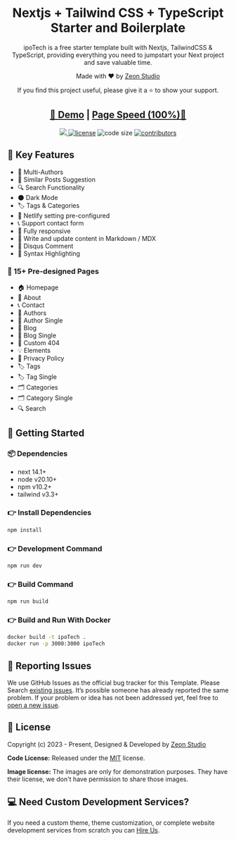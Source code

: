 <h1 align=center>Nextjs + Tailwind CSS + TypeScript Starter and Boilerplate</h1>

<p align=center>ipoTech is a free starter template built with Nextjs, TailwindCSS & TypeScript, providing everything you need to jumpstart your Next project and save valuable time.</p>

<p align=center>Made with ♥ by <a href="https://zeon.studio/">Zeon Studio</a></p>
<p align=center>If you find this project useful, please give it a ⭐ to show your support. </p>

<h2 align="center"> <a target="_blank" href="https://zeon.studio/preview?project=ipoTech" rel="nofollow">👀 Demo</a> | <a  target="_blank" href="https://pagespeed.web.dev/analysis/https-ipoTech-netlify-app/zttnq0z42d?form_factor=desktop">Page Speed (100%)🚀</a>
</h2>

<p align=center>

  <a href="https://github.com/vercel/next.js/releases/tag/v14.1.0" alt="Contributors">
    <img src="https://img.shields.io/static/v1?label=NEXTJS&message=14.1&color=000&logo=nextjs" />
  </a>

  <a href="https://github.com/zeon-studio/ipoTech/blob/main/LICENSE">
    <img src="https://img.shields.io/github/license/zeon-studio/ipoTech" alt="license"></a>

  <img src="https://img.shields.io/github/languages/code-size/zeon-studio/ipoTech" alt="code size">

  <a href="https://github.com/zeon-studio/ipoTech/graphs/contributors">
    <img src="https://img.shields.io/github/contributors/zeon-studio/ipoTech" alt="contributors"></a>
</p>

## 📌 Key Features

- 👥 Multi-Authors
- 🎯 Similar Posts Suggestion
- 🔍 Search Functionality
- 🌑 Dark Mode
- 🏷️ Tags & Categories
- 🔗 Netlify setting pre-configured
- 📞 Support contact form
- 📱 Fully responsive
- 📝 Write and update content in Markdown / MDX
- 💬 Disqus Comment
- 🔳 Syntax Highlighting

### 📄 15+ Pre-designed Pages

- 🏠 Homepage
- 👤 About
- 📞 Contact
- 👥 Authors
- 👤 Author Single
- 📝 Blog
- 📝 Blog Single
- 🚫 Custom 404
- 💡 Elements
- 📄 Privacy Policy
- 🏷️ Tags
- 🏷️ Tag Single
- 🗂️ Categories
- 🗂️ Category Single
- 🔍 Search

## 🚀 Getting Started

### 📦 Dependencies

- next 14.1+
- node v20.10+
- npm v10.2+
- tailwind v3.3+

### 👉 Install Dependencies

```bash
npm install
```

### 👉 Development Command

```bash
npm run dev
```

### 👉 Build Command

```bash
npm run build
```

### 👉 Build and Run With Docker

```bash
docker build -t ipoTech .
docker run -p 3000:3000 ipoTech
```

<!-- reporting issue -->

## 🐞 Reporting Issues

We use GitHub Issues as the official bug tracker for this Template. Please Search [existing issues](https://github.com/zeon-studio/ipoTech/issues). It’s possible someone has already reported the same problem.
If your problem or idea has not been addressed yet, feel free to [open a new issue](https://github.com/zeon-studio/ipoTech/issues).

<!-- licence -->

## 📝 License

Copyright (c) 2023 - Present, Designed & Developed by [Zeon Studio](https://zeon.studio/)

**Code License:** Released under the [MIT](https://github.comzeon-studio/ipoTech/blob/main/LICENSE) license.

**Image license:** The images are only for demonstration purposes. They have their license, we don't have permission to share those images.

## 💻 Need Custom Development Services?

If you need a custom theme, theme customization, or complete website development services from scratch you can [Hire Us](https://zeon.studio/).

